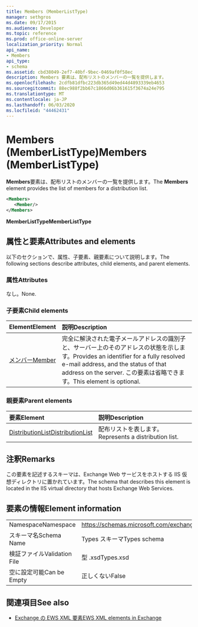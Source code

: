 ```yaml
---
title: Members (MemberListType)
manager: sethgros
ms.date: 09/17/2015
ms.audience: Developer
ms.topic: reference
ms.prod: office-online-server
localization_priority: Normal
api_name:
- Members
api_type:
- schema
ms.assetid: cbd38049-2ef7-40bf-9bec-0469af0f58ec
description: Members 要素は、配布リストのメンバーの一覧を提供します。
ms.openlocfilehash: 2cdfb81dfbc223db365d49ed44d4893339eb4653
ms.sourcegitcommit: 88ec988f2bb67c1866d06b361615f3674a24e795
ms.translationtype: MT
ms.contentlocale: ja-JP
ms.lasthandoff: 06/03/2020
ms.locfileid: "44462431"
---
```

# <a name="members-memberlisttype"></a><span data-ttu-id="0b986-103">Members (MemberListType)</span><span class="sxs-lookup"><span data-stu-id="0b986-103">Members (MemberListType)</span></span>

<span data-ttu-id="0b986-104">**Members**要素は、配布リストのメンバーの一覧を提供します。</span><span class="sxs-lookup"><span data-stu-id="0b986-104">The **Members** element provides the list of members for a distribution list.</span></span> 
  
```xml
<Members>
   <Member/>
</Members>
```

<span data-ttu-id="0b986-105">**MemberListType**</span><span class="sxs-lookup"><span data-stu-id="0b986-105">**MemberListType**</span></span>

## <a name="attributes-and-elements"></a><span data-ttu-id="0b986-106">属性と要素</span><span class="sxs-lookup"><span data-stu-id="0b986-106">Attributes and elements</span></span>

<span data-ttu-id="0b986-107">以下のセクションで、属性、子要素、親要素について説明します。</span><span class="sxs-lookup"><span data-stu-id="0b986-107">The following sections describe attributes, child elements, and parent elements.</span></span>
  
### <a name="attributes"></a><span data-ttu-id="0b986-108">属性</span><span class="sxs-lookup"><span data-stu-id="0b986-108">Attributes</span></span>

<span data-ttu-id="0b986-109">なし。</span><span class="sxs-lookup"><span data-stu-id="0b986-109">None.</span></span>
  
### <a name="child-elements"></a><span data-ttu-id="0b986-110">子要素</span><span class="sxs-lookup"><span data-stu-id="0b986-110">Child elements</span></span>

|<span data-ttu-id="0b986-111">**Element**</span><span class="sxs-lookup"><span data-stu-id="0b986-111">**Element**</span></span>|<span data-ttu-id="0b986-112">**説明**</span><span class="sxs-lookup"><span data-stu-id="0b986-112">**Description**</span></span>|
|:-----|:-----|
|[<span data-ttu-id="0b986-113">メンバー</span><span class="sxs-lookup"><span data-stu-id="0b986-113">Member</span></span>](member-ex15websvcsotherref.md) <br/> |<span data-ttu-id="0b986-114">完全に解決された電子メールアドレスの識別子と、サーバー上のそのアドレスの状態を示します。</span><span class="sxs-lookup"><span data-stu-id="0b986-114">Provides an identifier for a fully resolved e-mail address, and the status of that address on the server.</span></span> <span data-ttu-id="0b986-115">この要素は省略できます。</span><span class="sxs-lookup"><span data-stu-id="0b986-115">This element is optional.</span></span>  <br/> |
   
### <a name="parent-elements"></a><span data-ttu-id="0b986-116">親要素</span><span class="sxs-lookup"><span data-stu-id="0b986-116">Parent elements</span></span>

|<span data-ttu-id="0b986-117">**要素**</span><span class="sxs-lookup"><span data-stu-id="0b986-117">**Element**</span></span>|<span data-ttu-id="0b986-118">**説明**</span><span class="sxs-lookup"><span data-stu-id="0b986-118">**Description**</span></span>|
|:-----|:-----|
|[<span data-ttu-id="0b986-119">DistributionList</span><span class="sxs-lookup"><span data-stu-id="0b986-119">DistributionList</span></span>](distributionlist.md) <br/> |<span data-ttu-id="0b986-120">配布リストを表します。</span><span class="sxs-lookup"><span data-stu-id="0b986-120">Represents a distribution list.</span></span>  <br/> |
   
## <a name="remarks"></a><span data-ttu-id="0b986-121">注釈</span><span class="sxs-lookup"><span data-stu-id="0b986-121">Remarks</span></span>

<span data-ttu-id="0b986-122">この要素を記述するスキーマは、Exchange Web サービスをホストする IIS 仮想ディレクトリに置かれています。</span><span class="sxs-lookup"><span data-stu-id="0b986-122">The schema that describes this element is located in the IIS virtual directory that hosts Exchange Web Services.</span></span>
  
## <a name="element-information"></a><span data-ttu-id="0b986-123">要素の情報</span><span class="sxs-lookup"><span data-stu-id="0b986-123">Element information</span></span>

|||
|:-----|:-----|
|<span data-ttu-id="0b986-124">Namespace</span><span class="sxs-lookup"><span data-stu-id="0b986-124">Namespace</span></span>  <br/> |https://schemas.microsoft.com/exchange/services/2006/types  <br/> |
|<span data-ttu-id="0b986-125">スキーマ名</span><span class="sxs-lookup"><span data-stu-id="0b986-125">Schema Name</span></span>  <br/> |<span data-ttu-id="0b986-126">Types スキーマ</span><span class="sxs-lookup"><span data-stu-id="0b986-126">Types schema</span></span>  <br/> |
|<span data-ttu-id="0b986-127">検証ファイル</span><span class="sxs-lookup"><span data-stu-id="0b986-127">Validation File</span></span>  <br/> |<span data-ttu-id="0b986-128">型 .xsd</span><span class="sxs-lookup"><span data-stu-id="0b986-128">Types.xsd</span></span>  <br/> |
|<span data-ttu-id="0b986-129">空に設定可能</span><span class="sxs-lookup"><span data-stu-id="0b986-129">Can be Empty</span></span>  <br/> |<span data-ttu-id="0b986-130">正しくない</span><span class="sxs-lookup"><span data-stu-id="0b986-130">False</span></span>  <br/> |
   
## <a name="see-also"></a><span data-ttu-id="0b986-131">関連項目</span><span class="sxs-lookup"><span data-stu-id="0b986-131">See also</span></span>

- [<span data-ttu-id="0b986-132">Exchange の EWS XML 要素</span><span class="sxs-lookup"><span data-stu-id="0b986-132">EWS XML elements in Exchange</span></span>](ews-xml-elements-in-exchange.md)

